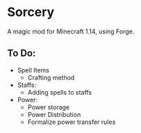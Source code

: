 # Sorcery
A magic mod  for Minecraft 1.14, using Forge.

## To Do:
* Spell Items
    * Crafting method
* Staffs:
    * Adding spells to staffs
* Power:
    * Power storage
    * Power Distribution
    * Formalize power transfer rules
